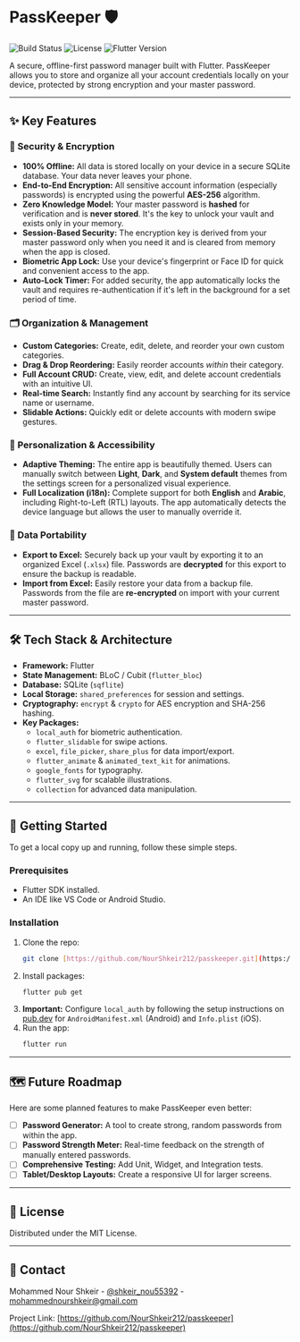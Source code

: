 # PassKeeper 🛡️

![Build Status](https://img.shields.io/badge/build-passing-brightgreen)
![License](https://img.shields.io/badge/license-MIT-blue)
![Flutter Version](https://img.shields.io/badge/Flutter-3.x-02569B?logo=flutter)

A secure, offline-first password manager built with Flutter. PassKeeper allows you to store and organize all your account credentials locally on your device, protected by strong encryption and your master password.

---

## ✨ Key Features

### 🔐 Security & Encryption
* **100% Offline:** All data is stored locally on your device in a secure SQLite database. Your data never leaves your phone.
* **End-to-End Encryption:** All sensitive account information (especially passwords) is encrypted using the powerful **AES-256** algorithm.
* **Zero Knowledge Model:** Your master password is **hashed** for verification and is **never stored**. It's the key to unlock your vault and exists only in your memory.
* **Session-Based Security:** The encryption key is derived from your master password only when you need it and is cleared from memory when the app is closed.
* **Biometric App Lock:** Use your device's fingerprint or Face ID for quick and convenient access to the app.
* **Auto-Lock Timer:** For added security, the app automatically locks the vault and requires re-authentication if it's left in the background for a set period of time.

### 🗂️ Organization & Management
* **Custom Categories:** Create, edit, delete, and reorder your own custom categories.
* **Drag & Drop Reordering:** Easily reorder accounts *within* their category.
* **Full Account CRUD:** Create, view, edit, and delete account credentials with an intuitive UI.
* **Real-time Search:** Instantly find any account by searching for its service name or username.
* **Slidable Actions:** Quickly edit or delete accounts with modern swipe gestures.

### 🎨 Personalization & Accessibility
* **Adaptive Theming:** The entire app is beautifully themed. Users can manually switch between **Light**, **Dark**, and **System default** themes from the settings screen for a personalized visual experience.
* **Full Localization (i18n):** Complete support for both **English** and **Arabic**, including Right-to-Left (RTL) layouts. The app automatically detects the device language but allows the user to manually override it.

### 🔄 Data Portability
* **Export to Excel:** Securely back up your vault by exporting it to an organized Excel (`.xlsx`) file. Passwords are **decrypted** for this export to ensure the backup is readable.
* **Import from Excel:** Easily restore your data from a backup file. Passwords from the file are **re-encrypted** on import with your current master password.

---

## 🛠️ Tech Stack & Architecture

* **Framework:** Flutter
* **State Management:** BLoC / Cubit (`flutter_bloc`)
* **Database:** SQLite (`sqflite`)
* **Local Storage:** `shared_preferences` for session and settings.
* **Cryptography:** `encrypt` & `crypto` for AES encryption and SHA-256 hashing.
* **Key Packages:**
    * `local_auth` for biometric authentication.
    * `flutter_slidable` for swipe actions.
    * `excel`, `file_picker`, `share_plus` for data import/export.
    * `flutter_animate` & `animated_text_kit` for animations.
    * `google_fonts` for typography.
    * `flutter_svg` for scalable illustrations.
    * `collection` for advanced data manipulation.

---

## 🚀 Getting Started

To get a local copy up and running, follow these simple steps.

### Prerequisites

* Flutter SDK installed.
* An IDE like VS Code or Android Studio.

### Installation

1.  Clone the repo:
    ```sh
    git clone [https://github.com/NourShkeir212/passkeeper.git](https://github.com/NourShkeir212/passkeeper.git)
    ```
2.  Install packages:
    ```sh
    flutter pub get
    ```
3.  **Important:** Configure `local_auth` by following the setup instructions on [pub.dev](https://pub.dev/packages/local_auth) for `AndroidManifest.xml` (Android) and `Info.plist` (iOS).
4.  Run the app:
    ```sh
    flutter run
    ```

---

## 🗺️ Future Roadmap

Here are some planned features to make PassKeeper even better:

-   [ ] **Password Generator:** A tool to create strong, random passwords from within the app.
-   [ ] **Password Strength Meter:** Real-time feedback on the strength of manually entered passwords.
-   [ ] **Comprehensive Testing:** Add Unit, Widget, and Integration tests.
-   [ ] **Tablet/Desktop Layouts:** Create a responsive UI for larger screens.

---

## 📄 License

Distributed under the MIT License.

---

## 👤 Contact

Mohammed Nour Shkeir - [@shkeir_nou55392](https://twitter.com/shkeir_nou55392) - mohammednourshkeir@gmail.com

Project Link: [https://github.com/NourShkeir212/passkeeper](https://github.com/NourShkeir212/passkeeper)